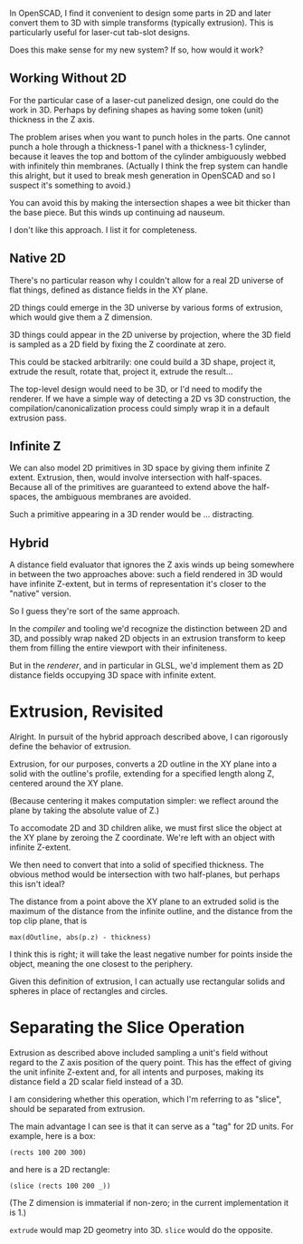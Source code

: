 In OpenSCAD, I find it convenient to design some parts in 2D and later convert
them to 3D with simple transforms (typically extrusion).  This is particularly
useful for laser-cut tab-slot designs.

Does this make sense for my new system?  If so, how would it work?


Working Without 2D
------------------

For the particular case of a laser-cut panelized design, one could do the work
in 3D.  Perhaps by defining shapes as having some token (unit) thickness in the
Z axis.

The problem arises when you want to punch holes in the parts.  One cannot punch
a hole through a thickness-1 panel with a thickness-1 cylinder, because it
leaves the top and bottom of the cylinder ambiguously webbed with infinitely
thin membranes.  (Actually I think the frep system can handle this alright, but
it used to break mesh generation in OpenSCAD and so I suspect it's something to
avoid.)

You can avoid this by making the intersection shapes a wee bit thicker than the
base piece.  But this winds up continuing ad nauseum.

I don't like this approach.  I list it for completeness.


Native 2D
---------

There's no particular reason why I couldn't allow for a real 2D universe of flat
things, defined as distance fields in the XY plane.

2D things could emerge in the 3D universe by various forms of extrusion, which
would give them a Z dimension.

3D things could appear in the 2D universe by projection, where the 3D field is
sampled as a 2D field by fixing the Z coordinate at zero.

This could be stacked arbitrarily: one could build a 3D shape, project it,
extrude the result, rotate that, project it, extrude the result...

The top-level design would need to be 3D, or I'd need to modify the renderer.
If we have a simple way of detecting a 2D vs 3D construction, the
compilation/canonicalization process could simply wrap it in a default extrusion
pass.


Infinite Z
----------

We can also model 2D primitives in 3D space by giving them infinite Z extent.
Extrusion, then, would involve intersection with half-spaces.  Because all of
the primitives are guaranteed to extend above the half-spaces, the ambiguous
membranes are avoided.

Such a primitive appearing in a 3D render would be ... distracting.


Hybrid
------

A distance field evaluator that ignores the Z axis winds up being somewhere in
between the two approaches above: such a field rendered in 3D would have
infinite Z-extent, but in terms of representation it's closer to the "native"
version.

So I guess they're sort of the same approach.

In the *compiler* and tooling we'd recognize the distinction between 2D and 3D,
and possibly wrap naked 2D objects in an extrusion transform to keep them from
filling the entire viewport with their infiniteness.

But in the *renderer*, and in particular in GLSL, we'd implement them as 2D
distance fields occupying 3D space with infinite extent.


Extrusion, Revisited
====================

Alright.  In pursuit of the hybrid approach described above, I can rigorously
define the behavior of extrusion.

Extrusion, for our purposes, converts a 2D outline in the XY plane into a solid
with the outline's profile, extending for a specified length along Z, centered
around the XY plane.

(Because centering it makes computation simpler: we reflect around the plane by
taking the absolute value of Z.)

To accomodate 2D and 3D children alike, we must first slice the object at the XY
plane by zeroing the Z coordinate.  We're left with an object with infinite
Z-extent.

We then need to convert that into a solid of specified thickness.  The obvious
method would be intersection with two half-planes, but perhaps this isn't ideal?

The distance from a point above the XY plane to an extruded solid is the
maximum of the distance from the infinite outline, and the distance from the top
clip plane, that is

    max(dOutline, abs(p.z) - thickness)

I think this is right; it will take the least negative number for points inside
the object, meaning the one closest to the periphery.

Given this definition of extrusion, I can actually use rectangular solids and
spheres in place of rectangles and circles.


Separating the Slice Operation
==============================

Extrusion as described above included sampling a unit's field without regard to
the Z axis position of the query point.  This has the effect of giving the unit
infinite Z-extent and, for all intents and purposes, making its distance field
a 2D scalar field instead of a 3D.

I am considering whether this operation, which I'm referring to as "slice",
should be separated from extrusion.

The main advantage I can see is that it can serve as a "tag" for 2D units.  For
example, here is a box:

    (rects 100 200 300)

and here is a 2D rectangle:

    (slice (rects 100 200 _))

(The Z dimension is immaterial if non-zero; in the current implementation it is
1.)

`extrude` would map 2D geometry into 3D.  `slice` would do the opposite.


